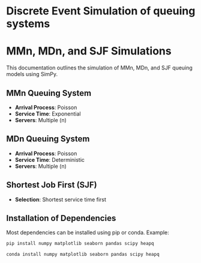 # Discrete Event Simulation of queuing systems

# MMn, MDn, and SJF Simulations

This documentation outlines the simulation of MMn, MDn, and SJF queuing models using SimPy.

## MMn Queuing System
- **Arrival Process**: Poisson
- **Service Time**: Exponential
- **Servers**: Multiple (n)

## MDn Queuing System
- **Arrival Process**: Poisson
- **Service Time**: Deterministic
- **Servers**: Multiple (n)

## Shortest Job First (SJF)
- **Selection**: Shortest service time first

## Installation of Dependencies

Most dependencies can be installed using pip or conda. Example:

```bash
pip install numpy matplotlib seaborn pandas scipy heapq
```
```bash
conda install numpy matplotlib seaborn pandas scipy heapq
```


